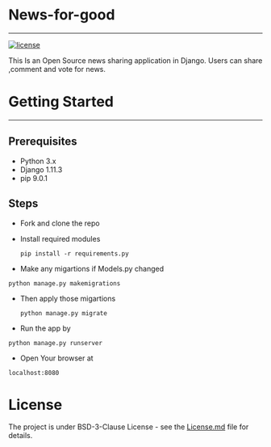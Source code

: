 # News-for-good
---
[![license](https://img.shields.io/badge/licence-BSD--3--Clause-brightgreen.svg)]()

This Is an Open Source news sharing application in Django.
Users can share ,comment and vote for news.

# Getting Started
---
## Prerequisites

* Python 3.x
* Django 1.11.3
* pip 9.0.1

## Steps
 * Fork and clone the repo
 
 * Install required modules
 
   ```pip install -r requirements.py```
   
 * Make any migartions if Models.py changed 
 
  ```python manage.py makemigrations```
* Then apply those migartions

  ```python manage.py migrate```
  
* Run the app by

 ```python manage.py runserver```
 
* Open Your browser at

 ```localhost:8080```

# License
The project is under BSD-3-Clause License - see the [License.md](https://github.com/thecodinghub/news-for-good/blob/master/LICENSE) file for details.





